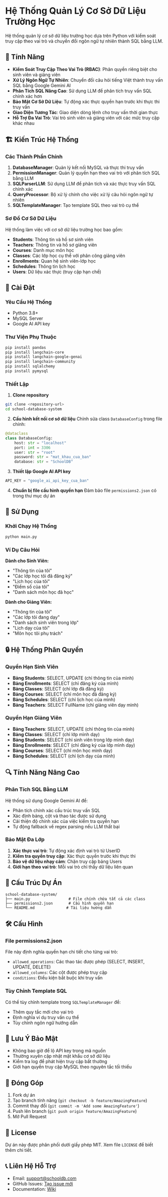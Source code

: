 # Hệ Thống Quản Lý Cơ Sở Dữ Liệu Trường Học

Hệ thống quản lý cơ sở dữ liệu trường học dựa trên Python với kiểm soát truy cập theo vai trò và chuyển đổi ngôn ngữ tự nhiên thành SQL bằng LLM.

## 🌟 Tính Năng

- **Kiểm Soát Truy Cập Theo Vai Trò (RBAC)**: Phân quyền riêng biệt cho sinh viên và giảng viên
- **Xử Lý Ngôn Ngữ Tự Nhiên**: Chuyển đổi câu hỏi tiếng Việt thành truy vấn SQL bằng Google Gemini AI
- **Phân Tích SQL Nâng Cao**: Sử dụng LLM để phân tích truy vấn SQL chính xác hơn
- **Bảo Mật Cơ Sở Dữ Liệu**: Tự động xác thực quyền hạn trước khi thực thi truy vấn
- **Giao Diện Tương Tác**: Giao diện dòng lệnh cho truy vấn thời gian thực
- **Hỗ Trợ Đa Vai Trò**: Vai trò sinh viên và giảng viên với các mức truy cập khác nhau

## 🏗️ Kiến Trúc Hệ Thống

### Các Thành Phần Chính

1. **DatabaseManager**: Quản lý kết nối MySQL và thực thi truy vấn
2. **PermissionManager**: Quản lý quyền hạn theo vai trò với phân tích SQL bằng LLM
3. **SQLParserLLM**: Sử dụng LLM để phân tích và xác thực truy vấn SQL chính xác
4. **QueryProcessor**: Bộ xử lý chính cho việc xử lý câu hỏi ngôn ngữ tự nhiên
5. **SQLTemplateManager**: Tạo template SQL theo vai trò cụ thể

### Sơ Đồ Cơ Sở Dữ Liệu

Hệ thống làm việc với cơ sở dữ liệu trường học bao gồm:
- **Students**: Thông tin và hồ sơ sinh viên
- **Teachers**: Thông tin và hồ sơ giảng viên
- **Courses**: Danh mục môn học
- **Classes**: Các lớp học cụ thể với phân công giảng viên
- **Enrollments**: Quan hệ sinh viên-lớp học
- **Schedules**: Thông tin lịch học
- **Users**: Dữ liệu xác thực (truy cập hạn chế)

## 🔧 Cài Đặt

### Yêu Cầu Hệ Thống

- Python 3.8+
- MySQL Server
- Google AI API key

### Thư Viện Phụ Thuộc

```bash
pip install pandas
pip install langchain-core
pip install langchain-google-genai
pip install langchain-community
pip install sqlalchemy
pip install pymysql
```

### Thiết Lập

1. **Clone repository**
```bash
git clone <repository-url>
cd school-database-system
```

2. **Cấu hình kết nối cơ sở dữ liệu**
Chỉnh sửa class `DatabaseConfig` trong file chính:
```python
@dataclass
class DatabaseConfig:
    host: str = "localhost"
    port: int = 3306
    user: str = "root"
    password: str = "mat_khau_cua_ban"
    database: str = "SchoolDB"
```

3. **Thiết lập Google AI API key**
```python
API_KEY = "google_ai_api_key_cua_ban"
```

4. **Chuẩn bị file cấu hình quyền hạn**
Đảm bảo file `permissions2.json` có trong thư mục dự án

## 🚀 Sử Dụng

### Khởi Chạy Hệ Thống

```bash
python main.py
```

### Ví Dụ Câu Hỏi

**Dành cho Sinh Viên:**
- "Thông tin của tôi"
- "Các lớp học tôi đã đăng ký"
- "Lịch học của tôi"
- "Điểm số của tôi"
- "Danh sách môn học đã học"

**Dành cho Giảng Viên:**
- "Thông tin của tôi"
- "Các lớp tôi đang dạy"
- "Danh sách sinh viên trong lớp"
- "Lịch dạy của tôi"
- "Môn học tôi phụ trách"

## 🔒 Hệ Thống Phân Quyền

### Quyền Hạn Sinh Viên

- **Bảng Students**: SELECT, UPDATE (chỉ thông tin của mình)
- **Bảng Enrollments**: SELECT (chỉ đăng ký của mình)
- **Bảng Classes**: SELECT (chỉ lớp đã đăng ký)
- **Bảng Courses**: SELECT (chỉ môn học đã đăng ký)
- **Bảng Schedules**: SELECT (chỉ lịch học của mình)
- **Bảng Teachers**: SELECT FullName (chỉ giảng viên dạy mình)

### Quyền Hạn Giảng Viên

- **Bảng Teachers**: SELECT, UPDATE (chỉ thông tin của mình)
- **Bảng Classes**: SELECT (chỉ lớp mình dạy)
- **Bảng Students**: SELECT (chỉ sinh viên trong lớp mình dạy)
- **Bảng Enrollments**: SELECT (chỉ đăng ký của lớp mình dạy)
- **Bảng Courses**: SELECT (chỉ môn học mình dạy)
- **Bảng Schedules**: SELECT (chỉ lịch dạy của mình)

## 🔍 Tính Năng Nâng Cao

### Phân Tích SQL Bằng LLM

Hệ thống sử dụng Google Gemini AI để:
- Phân tích chính xác cấu trúc truy vấn SQL
- Xác định bảng, cột và thao tác được sử dụng
- Cải thiện độ chính xác của việc kiểm tra quyền hạn
- Tự động fallback về regex parsing nếu LLM thất bại

### Bảo Mật Đa Lớp

1. **Xác thực vai trò**: Tự động xác định vai trò từ UserID
2. **Kiểm tra quyền truy cập**: Xác thực quyền trước khi thực thi
3. **Bảo vệ dữ liệu nhạy cảm**: Chặn truy cập bảng Users
4. **Giới hạn theo vai trò**: Mỗi vai trò chỉ thấy dữ liệu liên quan

## 📁 Cấu Trúc Dự Án

```
school-database-system/
├── main.py                 # File chính chứa tất cả các class
├── permissions2.json       # Cấu hình quyền hạn
└── README.md              # Tài liệu hướng dẫn
```

## 🛠️ Cấu Hình

### File permissions2.json

File này định nghĩa quyền hạn chi tiết cho từng vai trò:
- `allowed_operations`: Các thao tác được phép (SELECT, INSERT, UPDATE, DELETE)
- `allowed_columns`: Các cột được phép truy cập
- `conditions`: Điều kiện bắt buộc khi truy vấn

### Tùy Chỉnh Template SQL

Có thể tùy chỉnh template trong `SQLTemplateManager` để:
- Thêm quy tắc mới cho vai trò
- Định nghĩa ví dụ truy vấn cụ thể
- Tùy chỉnh ngôn ngữ hướng dẫn

## 🚨 Lưu Ý Bảo Mật

- Không bao giờ để lộ API key trong mã nguồn
- Thường xuyên cập nhật mật khẩu cơ sở dữ liệu
- Kiểm tra log để phát hiện truy cập bất thường
- Giới hạn quyền truy cập MySQL theo nguyên tắc tối thiểu

## 🤝 Đóng Góp

1. Fork dự án
2. Tạo branch tính năng (`git checkout -b feature/AmazingFeature`)
3. Commit thay đổi (`git commit -m 'Add some AmazingFeature'`)
4. Push lên branch (`git push origin feature/AmazingFeature`)
5. Mở Pull Request

## 📝 License

Dự án này được phân phối dưới giấy phép MIT. Xem file `LICENSE` để biết thêm chi tiết.

## 📞 Liên Hệ Hỗ Trợ

- Email: support@schooldb.com
- GitHub Issues: [Tạo issue mới](https://github.com/your-repo/issues)
- Documentation: [Wiki](https://github.com/your-repo/wiki)